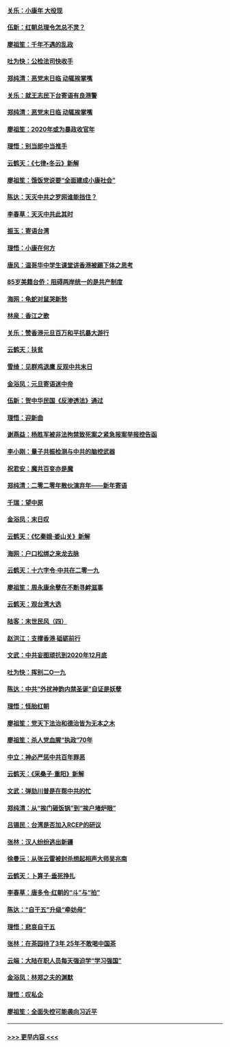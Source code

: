 #### [关乐：小康年 大役现](../pages/nsc993/n11774213.md?t=01081333) 
#### [伍新：红朝总理令怎总不灵？](../pages/nsc993/n11770813.md?t=01081333) 
#### [廖祖笙：千年不遇的乱政](../pages/nsc993/n11770373.md?t=01081333) 
#### [吐为快：公检法司快收手](../pages/nsc993/n11770359.md?t=01081333) 
#### [郑纯清：恶党末日临 动辄挨掌嘴](../pages/nsc993/n11769912.md?t=01081333) 
#### [关乐：就王志民下台寄语有良港警](../pages/nsc993/n11769903.md?t=01081333) 
#### [郑纯清：恶党末日临 动辄挨掌嘴](../pages/nsc993/n11769356.md?t=01081333) 
#### [廖祖笙：2020年或为暴政收官年](../pages/nsc993/n11768216.md?t=01081333) 
#### [理悟：别当郎中当推手](../pages/nsc993/n11768243.md?t=01081333) 
#### [云鹤天：《七律▪冬云》新解](../pages/nsc993/n11768204.md?t=01081333) 
#### [廖祖笙：饿饭党说要“全面建成小康社会”](../pages/nsc993/n11767482.md?t=01081333) 
#### [陈达：天灭中共之罗网谁能挡住？](../pages/nsc993/n11767465.md?t=01081333) 
#### [李春草：天灭中共此其时](../pages/nsc993/n11767452.md?t=01081333) 
#### [振玉：寄语台湾](../pages/nsc993/n11767432.md?t=01081333) 
#### [理悟：小康在何方](../pages/nsc993/n11767394.md?t=01081333) 
#### [唐风：温哥华中学生课堂讲香港被踢下体之思考](../pages/nsc993/n11766848.md?t=01081333) 
#### [85岁美籍台侨：阻碍两岸统一的是共产制度](../pages/nsc993/n11765043.md?t=01081333) 
#### [海网：龟蛇对鼠哭新愁](../pages/nsc993/n11764895.md?t=01081333) 
#### [林泉：香江之歌](../pages/nsc993/n11764415.md?t=01081333) 
#### [关乐：赞香港元旦百万和平抗暴大游行](../pages/nsc993/n11764382.md?t=01081333) 
#### [云鹤天：扶贫](../pages/nsc993/n11764245.md?t=01081333) 
#### [雪绮：见群鸡退鹰  反观中共末日](../pages/nsc993/n11762112.md?t=01081333) 
#### [金浴凤：元旦寄语迷中帝](../pages/nsc993/n11761788.md?t=01081333) 
#### [伍新：贺中华民国《反渗透法》通过](../pages/nsc993/n11761994.md?t=01081333) 
#### [理悟：迎新曲](../pages/nsc993/n11761152.md?t=01081333) 
#### [谢燕益：杨胜军被非法拘禁致死案之紧急报案举报控告函](../pages/nsc993/n11756134.md?t=01081333) 
#### [李小刚：量子共振检测与中共的脑控武器](../pages/nsc993/n11754518.md?t=01081333) 
#### [祝君安：魔共百变亦是魔](../pages/nsc993/n11754469.md?t=01081333) 
#### [郑纯清：二零二零年散伙演弃年——新年寄语](../pages/nsc993/n11754195.md?t=01081333) 
#### [千瑞：望中原](../pages/nsc993/n11754159.md?t=01081333) 
#### [金浴凤：末日叹](../pages/nsc993/n11752359.md?t=01081333) 
#### [云鹤天：《忆秦娥‧娄山关》新解](../pages/nsc993/n11752348.md?t=01081333) 
#### [海网：户口松绑之来龙去脉](../pages/nsc993/n11752328.md?t=01081333) 
#### [云鹤天：十六字令‧中共在二零一九](../pages/nsc993/n11752305.md?t=01081333) 
#### [廖祖笙：周永康余孽在不断寻衅滋事](../pages/nsc993/n11751013.md?t=01081333) 
#### [云鹤天：观台湾大选](../pages/nsc993/n11751007.md?t=01081333) 
#### [陆客：末世民风（四）](../pages/nsc993/n11749203.md?t=01081333) 
#### [赵洪江：支撑香港 砥砺前行](../pages/nsc993/n11748482.md?t=01081333) 
#### [文武：中共妄图顽抗到2020年12月底](../pages/nsc993/n11748446.md?t=01081333) 
#### [吐为快：挥别二O一九](../pages/nsc993/n11748411.md?t=01081333) 
#### [陈达：中共“外扰神韵内禁圣诞”自证是妖孽](../pages/nsc993/n11748226.md?t=01081333) 
#### [理悟：怪胎红朝](../pages/nsc993/n11748206.md?t=01081333) 
#### [廖祖笙：党天下法治和德治皆为无本之木](../pages/nsc993/n11748135.md?t=01081333) 
#### [廖祖笙：杀人党血腥“执政”70年](../pages/nsc993/n11745144.md?t=01081333) 
#### [中立：神必严惩中共百年罪恶](../pages/nsc993/n11744970.md?t=01081333) 
#### [云鹤天：《采桑子‧重阳》新解](../pages/nsc993/n11744948.md?t=01081333) 
#### [文武：弹劾川普是在帮中共的忙](../pages/nsc993/n11744758.md?t=01081333) 
#### [郑纯清：从“挨门砸饭锅”到“挨户堵炉眼”](../pages/nsc993/n11744745.md?t=01081333) 
#### [吕锡民：台湾是否加入RCEP的研议](../pages/nsc993/n11744701.md?t=01081333) 
#### [张林：汉人纷纷逃出新疆](../pages/nsc993/n11743530.md?t=01081333) 
#### [徐曼沅：从张云雷被封杀想起相声大师吴兆南](../pages/nsc993/n11741816.md?t=01081333) 
#### [云鹤天：卜算子‧垂死挣扎](../pages/nsc993/n11739956.md?t=01081333) 
#### [李春草：唐多令‧红朝的“斗”与“拍”](../pages/nsc993/n11739830.md?t=01081333) 
#### [陈达：“自干五”升级“牵妨母”](../pages/nsc993/n11739724.md?t=01081333) 
#### [理悟：悲哀自干五](../pages/nsc993/n11739547.md?t=01081333) 
#### [张林：在茶园待了3年 25年不敢喝中国茶](../pages/nsc993/n11739240.md?t=01081333) 
#### [云端：大陆在职人员每天强迫学“学习强国”](../pages/nsc993/n11738735.md?t=01081333) 
#### [金浴凤：林郑之夫的渊默](../pages/nsc993/n11737735.md?t=01081333) 
#### [理悟：叹私企](../pages/nsc993/n11737715.md?t=01081333) 
#### [廖祖笙：全面失控可能袭向习近平](../pages/nsc993/n11737704.md?t=01081333) 

----
#### [ >>> 更早内容 <<< ](../indexes/nsc993-earlier.md)
